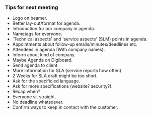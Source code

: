 
### Tips for next meeting

- Logo on beamer.
- Better lay-out/format for agenda.
- Introduction for our company in agenda.
- Nametags for everyone.
- 'Technical aspects' and 'service aspects' (SLM) points in agenda.
- Appointments about follow-up emails/minutes/deadlines etc.
- Attendees in agenda (With company names).
- Inform about kind of company.
- Maybe Agenda on Digiboard.
- Send agenda to client.
- More information for SLA (service reports how often)
- 2 Weeks for SLA draft might be too short.
- Ask for the specificied language.
- Ask for more specifications (website? security?).
- Recap when?
- Everyone sit straight.
- No deadline whatsoever.
- Confirm ways to keep in contact with the customer.